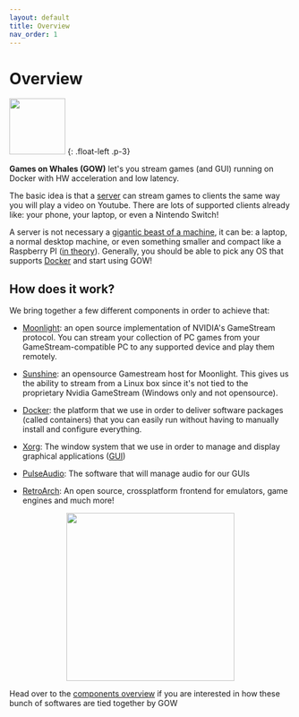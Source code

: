```yaml
---
layout: default
title: Overview
nav_order: 1
---
```

# Overview

<img width="100" src="{{ /assets/img/gow-logo.png | relative_url}}">
{: .float-left .p-3}

**Games on Whales (GOW)** let's you stream games (and GUI) running on Docker with HW acceleration and low latency.

The basic idea is that a [server](https://en.wikipedia.org/wiki/Server_(computing)) can stream games to clients the same way you will play a video on Youtube. There are lots of supported clients already like: your phone, your laptop, or even a Nintendo Switch! 

A server is not necessary a [gigantic beast of a machine](https://upload.wikimedia.org/wikipedia/commons/6/69/Wikimedia_Foundation_Servers-8055_35.jpg), it can be: a laptop, a normal desktop machine, or even something smaller and compact like a Raspberry PI ([in theory](https://github.com/games-on-whales/gow/issues/20)). Generally, you should be able to pick any OS that supports [Docker](https://en.wikipedia.org/wiki/Docker_(software)) and start using GOW!

## How does it work?

We bring together a few different components in order to achieve that:

 - [Moonlight](https://moonlight-stream.org/): an open source implementation of NVIDIA's GameStream protocol. You can stream your collection of PC games from your GameStream-compatible PC to any supported device and play them remotely.

 - [Sunshine](https://github.com/loki-47-6F-64/sunshine): an opensource Gamestream host for Moonlight. This gives us the ability to stream from a Linux box since it's not tied to the proprietary Nvidia GameStream (Windows only and not opensource).

 - [Docker](https://en.wikipedia.org/wiki/Docker_(software)): the platform that we use in order to deliver software packages (called containers) that you can easily run without having to manually install and configure everything.

 - [Xorg](https://en.wikipedia.org/wiki/X.Org_Server): The window system that we use in order to manage and display graphical applications ([GUI](https://en.wikipedia.org/wiki/Graphical_user_interface))

 - [PulseAudio](https://en.wikipedia.org/wiki/PulseAudio): The software that will manage audio for our GUIs

 - [RetroArch](https://en.wikipedia.org/wiki/RetroArch): An open source, crossplatform frontend for emulators, game engines and much more!

<p align="center">
  <img width="300" src="{{ /assets/img/gow-diagram.svg | relative_url}}">
</p>

 Head over to the [components overview](/overview/components-overview/) if you are interested in how these bunch of softwares are tied together by GOW

